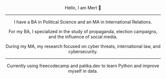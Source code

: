
<div align="center">
   Hello, I am Mert 👋
</div>

---
<div align="center">

I have a BA in Political Science and an MA in International Relations. 
 
For my BA, I specialized in the study of propaganda, election campaigns, and the influence of social media.

During my MA, my research focused on cyber threats, international law, and cybersecurity.
</div>


---

<div align="center">

Currently using freecodecamp and patika.dev to learn Python and improve myself in data.

</div>

